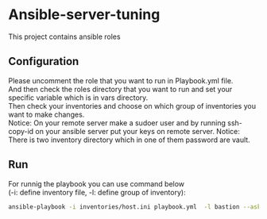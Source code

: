 # Ansible-server-tuning

This project contains ansible roles

## Configuration

Please uncomment the role that you want to run in Playbook.yml file. \
And then check the roles directory that you want to run and set your specific variable which is in vars directory. \
Then check your inventories and choose on which group of inventories you want to make changes. \
Notice: On your remote server make a sudoer user and by running ssh-copy-id on your ansible server put your keys on remote server.
Notice: There is two inventory directory which in one of them password are vault.

## Run

For runnig the playbook you can use command below \
 (-i: define inventory file, -l: define group of inventory):

```bash
ansible-playbook -i inventories/host.ini playbook.yml  -l bastion --ask-become-pass -vv
```
